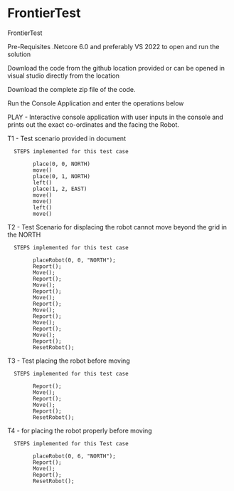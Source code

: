 # FrontierTest
FrontierTest

Pre-Requisites .Netcore 6.0 and preferably VS 2022 to open and run the solution

Download the code from the github location provided or can be opened in visual studio directly from the location

Download the complete zip file of the code.

Run the Console Application and enter the operations below

PLAY - Interactive console application with user inputs in the console and prints out the exact co-ordinates and the facing the Robot.

T1 - Test scenario provided in document

      STEPS implemented for this test case
      
            place(0, 0, NORTH)
            move()
            place(0, 1, NORTH)
            left()
            place(1, 2, EAST)
            move()
            move()
            left()
            move()

T2 - Test Scenario for displacing the robot cannot move beyond the grid in the NORTH

      STEPS implemented for this test case
      
            placeRobot(0, 0, "NORTH");
            Report();
            Move();
            Report();
            Move();
            Report();
            Move();
            Report();
            Move();
            Report();
            Move();
            Report();
            Move();
            Report();
            ResetRobot();


T3 - Test placing the robot before moving

      STEPS implemented for this test case
      
            Report();
            Move();
            Report();
            Move();
            Report();
            ResetRobot();

T4 - for placing the robot properly before moving

      STEPS implemented for this Test case
      
            placeRobot(0, 6, "NORTH");
            Report();
            Move();
            Report();
            ResetRobot();

